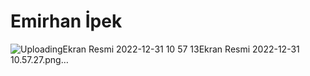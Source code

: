 # Emirhan İpek


![Uploading![Ekran Resmi 2022-12-31 10 57 13](https://user-images.githubusercontent.com/103415904/210129881-54a18190-07b2-40e3-bed8-9ff3eb7ea961.png)Ekran Resmi 2022-12-31 10.57.27.png…]()

